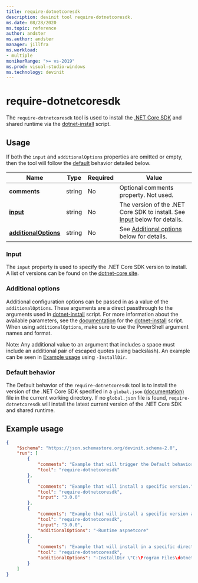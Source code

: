 ```yaml
---
title: require-dotnetcoresdk
description: devinit tool require-dotnetcoresdk.
ms.date: 08/28/2020
ms.topic: reference
author: andster
ms.author: andster
manager: jillfra
ms.workload:
- multiple
monikerRange: ">= vs-2019"
ms.prod: visual-studio-windows
ms.technology: devinit
---
```

# require-dotnetcoresdk

The `require-dotnetcoresdk` tool is used to install the [.NET Core SDK](https://dotnet.microsoft.com/) and shared runtime via the [dotnet-install](https://docs.microsoft.com/dotnet/core/tools/dotnet-install-script) script.

## Usage

If both the `input` and `additionalOptions` properties are omitted or empty, then the tool will follow the [default](#default-behavior) behavior detailed below.

| Name                                             | Type   | Required | Value                                                                               |
|--------------------------------------------------|--------|----------|-------------------------------------------------------------------------------------|
| **comments**                                     | string | No       | Optional comments property. Not used.                                               |
| [**input**](#input)                              | string | No       | The version of the .NET Core SDK to install. See [Input](#input) below for details. |
| [**additionalOptions**](#additional-options)     | string | No       | See [Additional options](#additional-options) below for details.                    |

### Input

The `input` property is used to specify the .NET Core SDK version to install. A list of versions can be found on the [dotnet-core site](https://dotnet.microsoft.com/download/dotnet-core).

### Additional options

Additional configuration options can be passed in as a value of the `additionalOptions`. These arguments are a direct passthrough to the arguments used in [dotnet-install](https://docs.microsoft.com/dotnet/core/tools/dotnet-install-script) script. For more information about the available parameters, see the [documentation](https://docs.microsoft.com/dotnet/core/tools/dotnet-install-script) for the [dotnet-install](https://docs.microsoft.com/dotnet/core/tools/dotnet-install-script) script. When using `additionalOptions`, make sure to use the PowerShell argument names and format.

Note: Any additional value to an argument that includes a space must include an additional pair of escaped quotes (using backslash). An example can be seen in [Example usage](#example-usage) using `-InstallDir`.

### Default behavior

The Default behavior of the `require-dotnetcoresdk` tool is to install the version of the .NET Core SDK specified in a `global.json` [(documentation)](https://docs.microsoft.com/dotnet/core/tools/global-json?tabs=netcore3x) file in the current working directory. If no `global.json` file is found, `require-dotnetcoresdk` will install the latest current version of the .NET Core SDK and shared runtime.

## Example usage

```json
{
    "$schema": "https://json.schemastore.org/devinit.schema-2.0",
    "run": [
        {
            "comments": "Example that will trigger the Default behavior of installing latest or, if present, the SDK version from a global.json file.",
            "tool": "require-dotnetcoresdk"
        },
        {
            "comments": "Example that will install a specific version.",
            "tool": "require-dotnetcoresdk",
            "input": "3.0.0"
        },
        {
            "comments": "Example that will install a specific version and the aspnetcore runtime.",
            "tool": "require-dotnetcoresdk",
            "input": "3.0.0",
            "additionalOptions": "-Runtime aspnetcore"
        },
        {
            "comments": "Example that will install in a specific directory.",
            "tool": "require-dotnetcoresdk",
            "additionalOptions": "-InstallDir \"C:\Program Files\dotnet\""
        }
    ]
}
```
